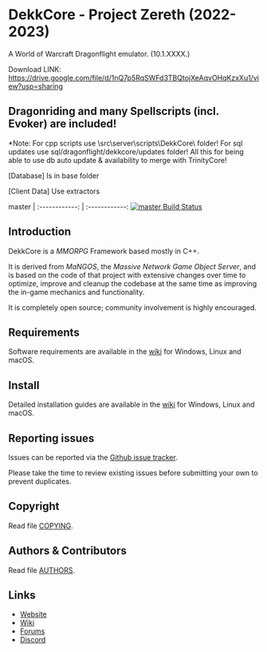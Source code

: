 # DekkCore - Project Zereth (2022-2023)
A World of Warcraft Dragonflight emulator. (10.1.XXXX.)

Download LINK:
https://drive.google.com/file/d/1nQ7p5RqSWFd3TBQtojXeAqvOHqKzxXu1/view?usp=sharing



Dragonriding and many Spellscripts (incl. Evoker) are included!
--------------

*Note:
For cpp scripts use \src\server\scripts\DekkCore\ folder!
For sql updates use sql/dragonflight/dekkcore/updates folder!
All this for being able to use db auto update & availability to merge with TrinityCore!

[Database]
Is in base folder

[Client Data]
Use extractors

master | 
:------------: | :------------:
[![master Build Status](https://travis-ci.org/TrinityCore/TrinityCore.svg?branch=master)](https://travis-ci.org/TrinityCore/TrinityCore) 

## Introduction

DekkCore is a *MMORPG* Framework based mostly in C++.

It is derived from *MaNGOS*, the *Massive Network Game Object Server*, and is
based on the code of that project with extensive changes over time to optimize,
improve and cleanup the codebase at the same time as improving the in-game
mechanics and functionality.

It is completely open source; community involvement is highly encouraged.


## Requirements


Software requirements are available in the [wiki](https://trinitycore.info/en/install/requirements) for
Windows, Linux and macOS.


## Install

Detailed installation guides are available in the [wiki](https://trinitycore.info/en/home) for
Windows, Linux and macOS.


## Reporting issues

Issues can be reported via the [Github issue tracker](https://github.com/Thordekk/Dekk-Core-Donator-Bugtracker/issues).

Please take the time to review existing issues before submitting your own to
prevent duplicates.

## Copyright
Read file [COPYING](COPYING).


## Authors &amp; Contributors

Read file [AUTHORS](AUTHORS).


## Links

* [Website](http://dekkcoreteam.com/)
* [Wiki](https://www.trinitycore.info)
* [Forums](https://forums.dekkcoreteam.com/)
* [Discord]()
